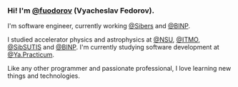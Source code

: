### Hi! I'm [**@fuodorov**](https://github.com/fuodorov) (Vyacheslav Fedorov).

I'm software engineer, currently working [@Sibers](https://www.sibers.com) and [@BINP](https://inp.nsk.su/budker-institute-of-nuclear-physics). 

I studied accelerator physics and astrophysics at [@NSU](https://english.nsu.ru), [@ITMO](https://en.itmo.ru), [@SibSUTIS](https://sibsutis.ru/en/) and [@BINP](https://www.inp.nsk.su/budker-institute-of-nuclear-physics). 
I'm currently studying software development at [@Ya.Practicum](https://practicum.yandex.com).

Like any other programmer and passionate professional, I love learning new things and technologies. 


<!--
I'm currently a research software engineer at the Budker Institute of Nuclear Physics in Novosibirsk, Russia where I help write code for modelling electron beam in linear induction accelerator LIA-20.

- ⚡ I’m currently studying at ITMO University and at the Yandex School of Data Analytics as a Python developer. 

**fuodorov/fuodorov** is a ✨ _special_ ✨ repository because its `README.md` (this file) appears on your GitHub profile.

Here are some ideas to get you started:

- 🔭 I’m currently working on ...
- 🌱 I’m currently learning ...
- 👯 I’m looking to collaborate on ...
- 🤔 I’m looking for help with ...
- 💬 Ask me about ...
- 📫 How to reach me: ...
- 😄 Pronouns: ...
- ⚡ Fun fact: ...
-->
